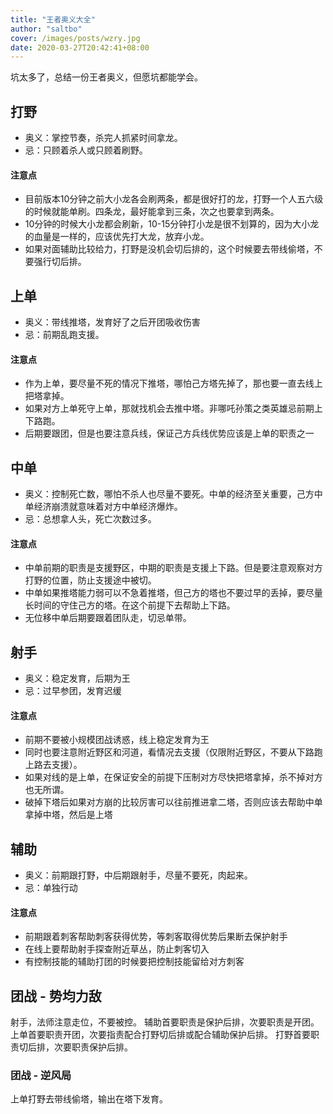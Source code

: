 ```yaml
---
title: "王者奥义大全"
author: "saltbo"
cover: /images/posts/wzry.jpg
date: 2020-03-27T20:42:41+08:00
---
```


坑太多了，总结一份王者奥义，但愿坑都能学会。
<!-- more -->

## 打野
- 奥义：掌控节奏，杀完人抓紧时间拿龙。
- 忌：只顾着杀人或只顾着刷野。

#### 注意点
- 目前版本10分钟之前大小龙各会刷两条，都是很好打的龙，打野一个人五六级的时候就能单刷。四条龙，最好能拿到三条，次之也要拿到两条。
- 10分钟的时候大小龙都会刷新，10-15分钟打小龙是很不划算的，因为大小龙的血量是一样的，应该优先打大龙，放弃小龙。
- 如果对面辅助比较给力，打野是没机会切后排的，这个时候要去带线偷塔，不要强行切后排。

## 上单
- 奥义：带线推塔，发育好了之后开团吸收伤害
- 忌：前期乱跑支援。

#### 注意点
- 作为上单，要尽量不死的情况下推塔，哪怕己方塔先掉了，那也要一直去线上把塔拿掉。
- 如果对方上单死守上单，那就找机会去推中塔。非哪吒孙策之类英雄忌前期上下路跑。
- 后期要跟团，但是也要注意兵线，保证己方兵线优势应该是上单的职责之一

## 中单
- 奥义：控制死亡数，哪怕不杀人也尽量不要死。中单的经济至关重要，己方中单经济崩溃就意味着对方中单经济爆炸。
- 忌：总想拿人头，死亡次数过多。

#### 注意点
- 中单前期的职责是支援野区，中期的职责是支援上下路。但是要注意观察对方打野的位置，防止支援途中被切。
- 中单如果推塔能力弱可以不急着推塔，但己方的塔也不要过早的丢掉，要尽量长时间的守住己方的塔。在这个前提下去帮助上下路。
- 无位移中单后期要跟着团队走，切忌单带。

## 射手
- 奥义：稳定发育，后期为王
- 忌：过早参团，发育迟缓

#### 注意点
- 前期不要被小规模团战诱惑，线上稳定发育为王
- 同时也要注意附近野区和河道，看情况去支援（仅限附近野区，不要从下路跑上路去支援）。
- 如果对线的是上单，在保证安全的前提下压制对方尽快把塔拿掉，杀不掉对方也无所谓。
- 破掉下塔后如果对方崩的比较厉害可以往前推进拿二塔，否则应该去帮助中单拿掉中塔，然后是上塔

## 辅助
- 奥义：前期跟打野，中后期跟射手，尽量不要死，肉起来。
- 忌：单独行动

#### 注意点
- 前期跟着刺客帮助刺客获得优势，等刺客取得优势后果断去保护射手
- 在线上要帮助射手探查附近草丛，防止刺客切入
- 有控制技能的辅助打团的时候要把控制技能留给对方刺客


## 团战 - 势均力敌
射手，法师注意走位，不要被控。
辅助首要职责是保护后排，次要职责是开团。
上单首要职责开团，次要指责配合打野切后排或配合辅助保护后排。
打野首要职责切后排，次要职责保护后排。


### 团战 - 逆风局
上单打野去带线偷塔，输出在塔下发育。